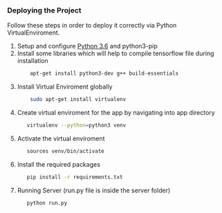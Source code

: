 ### Deploying the Project
Follow these steps in order to deploy it correctly via Python VirtualEnviroment.
 1. Setup and configure [Python 3.6](https://www.python.org/downloads/release/python-360/) and python3-pip
 2. Install some libraries which will help to compile tensorflow file during installation
    ```bash
        apt-get install python3-dev g++ build-essentials
 3. Install Virtual Enviroment globally
    ```bash
        sudo apt-get install virtualenv
    ```
4. Create virtual enviroment for the app by navigating into app directory
    ```bash
       virtualenv --python=python3 venv
    ```
5. Activate the virtual enviroment
    ```bash
       sources venv/bin/activate
    ```
6. Install the required packages
    ```bash
       pip install -r requirements.txt
    ```
7. Running Server (run.py file is inside the server folder)
    ```python
       python run.py
    ```
